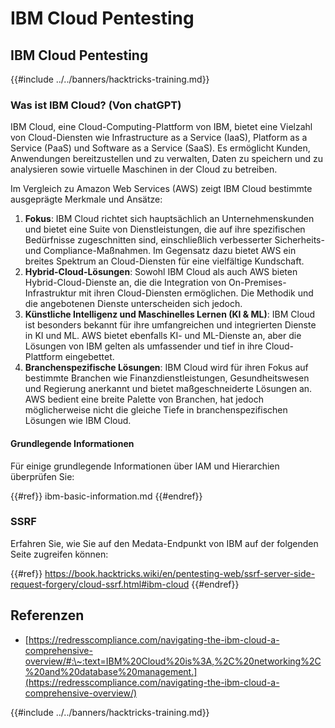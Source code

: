 # IBM Cloud Pentesting

## IBM Cloud Pentesting

{{#include ../../banners/hacktricks-training.md}}

### Was ist IBM Cloud? (Von chatGPT)

IBM Cloud, eine Cloud-Computing-Plattform von IBM, bietet eine Vielzahl von Cloud-Diensten wie Infrastructure as a Service (IaaS), Platform as a Service (PaaS) und Software as a Service (SaaS). Es ermöglicht Kunden, Anwendungen bereitzustellen und zu verwalten, Daten zu speichern und zu analysieren sowie virtuelle Maschinen in der Cloud zu betreiben.

Im Vergleich zu Amazon Web Services (AWS) zeigt IBM Cloud bestimmte ausgeprägte Merkmale und Ansätze:

1. **Fokus**: IBM Cloud richtet sich hauptsächlich an Unternehmenskunden und bietet eine Suite von Dienstleistungen, die auf ihre spezifischen Bedürfnisse zugeschnitten sind, einschließlich verbesserter Sicherheits- und Compliance-Maßnahmen. Im Gegensatz dazu bietet AWS ein breites Spektrum an Cloud-Diensten für eine vielfältige Kundschaft.
2. **Hybrid-Cloud-Lösungen**: Sowohl IBM Cloud als auch AWS bieten Hybrid-Cloud-Dienste an, die die Integration von On-Premises-Infrastruktur mit ihren Cloud-Diensten ermöglichen. Die Methodik und die angebotenen Dienste unterscheiden sich jedoch.
3. **Künstliche Intelligenz und Maschinelles Lernen (KI & ML)**: IBM Cloud ist besonders bekannt für ihre umfangreichen und integrierten Dienste in KI und ML. AWS bietet ebenfalls KI- und ML-Dienste an, aber die Lösungen von IBM gelten als umfassender und tief in ihre Cloud-Plattform eingebettet.
4. **Branchenspezifische Lösungen**: IBM Cloud wird für ihren Fokus auf bestimmte Branchen wie Finanzdienstleistungen, Gesundheitswesen und Regierung anerkannt und bietet maßgeschneiderte Lösungen an. AWS bedient eine breite Palette von Branchen, hat jedoch möglicherweise nicht die gleiche Tiefe in branchenspezifischen Lösungen wie IBM Cloud.

#### Grundlegende Informationen

Für einige grundlegende Informationen über IAM und Hierarchien überprüfen Sie:

{{#ref}}
ibm-basic-information.md
{{#endref}}

### SSRF

Erfahren Sie, wie Sie auf den Medata-Endpunkt von IBM auf der folgenden Seite zugreifen können:

{{#ref}}
https://book.hacktricks.wiki/en/pentesting-web/ssrf-server-side-request-forgery/cloud-ssrf.html#ibm-cloud
{{#endref}}

## Referenzen

- [https://redresscompliance.com/navigating-the-ibm-cloud-a-comprehensive-overview/#:\~:text=IBM%20Cloud%20is%3A,%2C%20networking%2C%20and%20database%20management.](https://redresscompliance.com/navigating-the-ibm-cloud-a-comprehensive-overview/)

{{#include ../../banners/hacktricks-training.md}}
